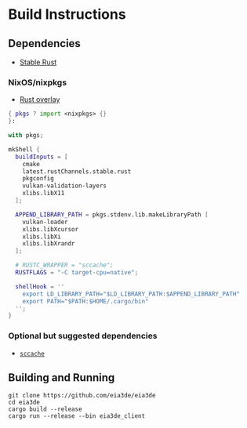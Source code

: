 # Build Instructions


## Dependencies

- [Stable Rust](https://www.rust-lang.org/tools/install)


### NixOS/nixpkgs

- [Rust overlay](https://github.com/mozilla/nixpkgs-mozilla#rust-overlay)

```nix
{ pkgs ? import <nixpkgs> {}
}:

with pkgs;

mkShell {
  buildInputs = [
    cmake
    latest.rustChannels.stable.rust
    pkgconfig
    vulkan-validation-layers
    xlibs.libX11
  ];

  APPEND_LIBRARY_PATH = pkgs.stdenv.lib.makeLibraryPath [
    vulkan-loader
    xlibs.libXcursor
    xlibs.libXi
    xlibs.libXrandr
  ];

  # RUSTC_WRAPPER = "sccache";
  RUSTFLAGS = "-C target-cpu=native";

  shellHook = ''
    export LD_LIBRARY_PATH="$LD_LIBRARY_PATH:$APPEND_LIBRARY_PATH"
    export PATH="$PATH:$HOME/.cargo/bin"
  '';
}
```


### Optional but suggested dependencies

- [`sccache`](https://github.com/mozilla/sccache#installation)


## Building and Running

```
git clone https://github.com/eia3de/eia3de
cd eia3de
cargo build --release
cargo run --release --bin eia3de_client
```
